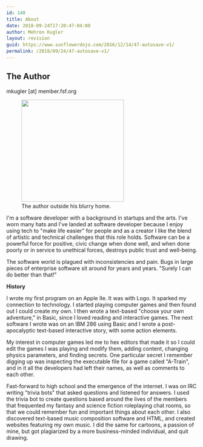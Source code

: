 ```yaml
---
id: 140
title: About
date: 2018-09-24T17:20:47-04:00
author: Mehron Kugler
layout: revision
guid: https://www.sunflowerdojo.com/2016/12/14/47-autosave-v1/
permalink: /2018/09/24/47-autosave-v1/
---
```

## The Author

mkugler [at] member.fsf.org

<figure id="attachment_139" aria-describedby="caption-attachment-139" style="width: 270px" class="wp-caption alignleft"><img loading="lazy" class="size-full wp-image-139" src="/wp-content/uploads/2016/11/mehron_leatherjacket_square.jpg" alt="" width="270" height="269" srcset="/wp-content/uploads/2016/11/mehron_leatherjacket_square.jpg 270w, /wp-content/uploads/2016/11/mehron_leatherjacket_square-150x150.jpg 150w, /wp-content/uploads/2016/11/mehron_leatherjacket_square-100x100.jpg 100w" sizes="(max-width: 270px) 100vw, 270px" /><figcaption id="caption-attachment-139" class="wp-caption-text">The author outside his blurry home.</figcaption></figure>

I'm a software developer with a background in startups and the arts. I've worn many hats and I've landed at software developer because I enjoy using tech to "make life easier" for people and as a creator I like the blend of artistic and technical challenges that this role holds. Software can be a powerful force for positive, civic change when done well, and when done poorly or in service to unethical forces, destroys public trust and well-being.

The software world is plagued with inconsistencies and pain. Bugs in large pieces of enterprise software sit around for years and years. "Surely I can do better than that!"

**History**

I wrote my first program on an Apple IIe. It was with Logo. It sparked my connection to technology. I started playing computer games and then found out I could create my own. I then wrote a text-based "choose your own adventure," in Basic, since I loved reading and interactive games. The next software I wrote was on an IBM 286 using Basic and I wrote a post-apocalyptic text-based interactive story, with some action elements.

My interest in computer games led me to hex editors that made it so I could edit the games I was playing and modify them, adding content, changing physics parameters, and finding secrets. One particular secret I remember digging up was inspecting the executable file for a game called "A-Train", and in it all the developers had left their names, as well as comments to each other.

Fast-forward to high school and the emergence of the internet. I was on IRC writing "trivia bots" that asked questions and listened for answers. I used the trivia bot to create questions based around the lives of the members that frequented my fantasy and science fiction roleplaying chat rooms, so that we could remember fun and important things about each other. I also discovered text-based music composition software and HTML, and created websites featuring my own music. I did the same for cartoons, a passion of mine, but got plagiarized by a more business-minded individual, and quit drawing.
